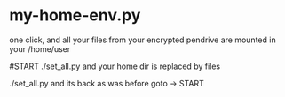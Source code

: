 # my-home-env.py
one click, and all your files from your encrypted pendrive are mounted in your /home/user

#START
./set_all.py
and your home dir is replaced by files

./set_all.py
and its back as was before
goto -> START

